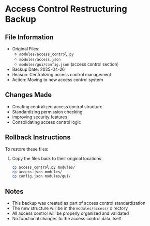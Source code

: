 # Access Control Restructuring Backup

## File Information
- Original Files:
  - `modules/access_control.py`
  - `modules/access.json`
  - `modules/gui/config.json` (access control section)
- Backup Date: 2025-04-26
- Reason: Centralizing access control management
- Action: Moving to new access control system

## Changes Made
- Creating centralized access control structure
- Standardizing permission checking
- Improving security features
- Consolidating access control logic

## Rollback Instructions
To restore these files:
1. Copy the files back to their original locations:
   ```bash
   cp access_control.py modules/
   cp access.json modules/
   cp config.json modules/gui/
   ```

## Notes
- This backup was created as part of access control standardization
- The new structure will be in the `modules/access/` directory
- All access control will be properly organized and validated
- No functional changes to the access control data itself 